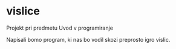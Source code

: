 # vislice

Projekt pri predmetu Uvod v programiranje

Napisali bomo program, ki nas bo vodil skozi preprosto igro vislic.
